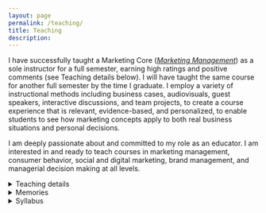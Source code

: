 ```yaml
---
layout: page
permalink: /teaching/
title: Teaching
description:
---
```


I have successfully taught a Marketing Core (<i><a class="page-link" href="https://classes.cornell.edu/browse/roster/SP23/class/NCC/5530">Marketing Management</a></i>) as a sole instructor for a full semester, earning high ratings and positive comments (see Teaching details below). I will  have taught the same course for another full semester by the time I graduate. I employ a variety of instructional methods including business cases, audiovisuals, guest speakers, interactive discussions, and team projects, to create a course experience that is relevant, evidence-based, and personalized, to enable students to see how marketing concepts apply to both real business situations and personal decisions.

I am deeply passionate about and committed to my role as an educator. I am interested in and ready to teach courses in marketing management, consumer behavior, social and digital marketing, brand management, and managerial decision making at all levels.
<br>
<details>
    <summary>Teaching details</summary>
    <li>NCC 4530/5530: Marketing Management (undergraduate and graduate)</li>
    <li>Undergraduate rating: <b>5.0 / 5.0</b>, Graduate rating: <b>4.7 / 5.0</b>; School common core average: 4.3</li>
    <li>Student comments from course and teaching evaluations:
    <div style="text-align:center"><span style="font-size:12pt"><i>
      <br>  
        “This class was a highlight of my time at Cornell”<br><br>
        “The class was super fun and Rin always made sure to go the extra mile to help us understand the course material and engage with real world marketing problems.”<br><br>
“I have had the privilege of taking Rin’s NCC 5530, which has been instrumental in shaping my understanding not only of marketing-related knowledge but also of what it is like to be a good educator. I am really inspired by her teaching style and surprised by the impact she has made.”<br><br>
“I love her class so much and her class made me find out what I am passionate about. I just found a marketing intern job for this summer and will apply the knowledge she taught us this semester to reality.”<br><br>
“She is so enthusiastic about teaching and guiding us to participate in class, as well as learn the material. I am always excited about her class, and all material can be applied to the assignments and projects. To be honest I hope she can teach more classes.”</i></span></div></li>
</details>
<details>
    <summary>Memories</summary>
    <div style="text-align:center">
    <p>A networking dinner with an industry guest speaker from Netflix</p>
  <img src="{{ site.baseurl }}/assets/img/guestspeaker.jpg" width="400px" alt="" title="sahil and my students"/>
    <br>
<p>My first batch of students</p>
  <img src="{{ site.baseurl }}/assets/img/myfirstclass.jpg" width="700px" alt="" title="my first class"/>
        </div>
</details>
<details>
    <summary>Syllabus</summary>
    <iframe src= "{{ '/assets/pdf/NCC5530_Syllabus_2023 Spring.pdf#toolbar=0' | prepend: site.baseurl | prepend: site.url }}" style="width: 80%" class="myIframe">
<p>Hi syllabus</p>
</iframe>
    <script type="text/javascript" language="javascript"> 
$('.myIframe').css('height', $(window).height()+'px');
</script>
</details>
